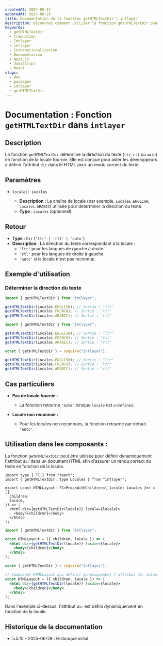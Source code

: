 ```yaml
---
createdAt: 2024-08-11
updatedAt: 2025-06-29
title: Documentation de la fonction getHTMLTextDir | intlayer
description: Découvrez comment utiliser la fonction getHTMLTextDir pour le package intlayer
keywords:
  - getHTMLTextDir
  - traduction
  - Intlayer
  - intlayer
  - Internationalisation
  - Documentation
  - Next.js
  - JavaScript
  - React
slugs:
  - doc
  - packages
  - intlayer
  - getHTMLTextDir
---
```


# Documentation : Fonction `getHTMLTextDir` dans `intlayer`

## Description

La fonction `getHTMLTextDir` détermine la direction du texte (`ltr`, `rtl` ou `auto`) en fonction de la locale fournie. Elle est conçue pour aider les développeurs à définir l'attribut `dir` dans le HTML pour un rendu correct du texte.

## Paramètres

- `locale?: Locales`

  - **Description** : La chaîne de locale (par exemple, `Locales.ENGLISH`, `Locales.ARABIC`) utilisée pour déterminer la direction du texte.
  - **Type** : `Locales` (optionnel)

## Retour

- **Type** : `Dir` (`'ltr' | 'rtl' | 'auto'`)
- **Description** : La direction du texte correspondant à la locale :
  - `'ltr'` pour les langues de gauche à droite.
  - `'rtl'` pour les langues de droite à gauche.
  - `'auto'` si la locale n'est pas reconnue.

## Exemple d'utilisation

### Déterminer la direction du texte

```typescript codeFormat="typescript"
import { getHTMLTextDir } from "intlayer";

getHTMLTextDir(Locales.ENGLISH); // Sortie : "ltr"
getHTMLTextDir(Locales.FRENCH); // Sortie : "ltr"
getHTMLTextDir(Locales.ARABIC); // Sortie : "rtl"
```

```javascript codeFormat="esm"
import { getHTMLTextDir } from "intlayer";

getHTMLTextDir(Locales.ENGLISH); // Sortie : "ltr"
getHTMLTextDir(Locales.FRENCH); // Sortie : "ltr"
getHTMLTextDir(Locales.ARABIC); // Sortie : "rtl"
```

```javascript codeFormat="commonjs"
const { getHTMLTextDir } = require("intlayer");

getHTMLTextDir(Locales.ENGLISH); // Sortie : "ltr"
getHTMLTextDir(Locales.FRENCH); // Sortie : "ltr"
getHTMLTextDir(Locales.ARABIC); // Sortie : "rtl"
```

## Cas particuliers

- **Pas de locale fournie :**

  - La fonction retourne `'auto'` lorsque `locale` est `undefined`.

- **Locale non reconnue :**
  - Pour les locales non reconnues, la fonction retourne par défaut `'auto'`.

## Utilisation dans les composants :

La fonction `getHTMLTextDir` peut être utilisée pour définir dynamiquement l'attribut `dir` dans un document HTML afin d'assurer un rendu correct du texte en fonction de la locale.

```tsx codeFormat="typescript"
import type { FC } from "react";
import { getHTMLTextDir, type Locales } from "intlayer";

export const HTMLLayout: FC<PropsWithChildren<{ locale: Locales }>> = ({
  children,
  locale,
}) => (
  <html dir={getHTMLTextDir(locale)} locale={locale}>
    <body>{children}</body>
  </html>
);
```

```jsx codeFormat="esm"
import { getHTMLTextDir } from "intlayer";

const HTMLLayout = ({ children, locale }) => (
  <html dir={getHTMLTextDir(locale)} locale={locale}>
    <body>{children}</body>
  </html>
);
```

```jsx codeFormat="commonjs"
const { getHTMLTextDir } = require("intlayer");

// Composant HTMLLayout qui définit dynamiquement l'attribut dir selon la locale
const HTMLLayout = ({ children, locale }) => (
  <html dir={getHTMLTextDir(locale)} locale={locale}>
    <body>{children}</body>
  </html>
);
```

Dans l'exemple ci-dessus, l'attribut `dir` est défini dynamiquement en fonction de la locale.

## Historique de la documentation

- 5.5.10 - 2025-06-29 : Historique initial

